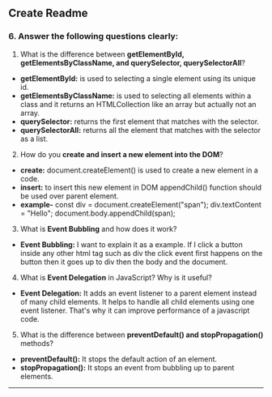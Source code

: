 ## Create Readme

### 6. Answer the following questions clearly:

1. What is the difference between **getElementById, getElementsByClassName, and querySelector, querySelectorAll**?
- **getElementById:** is used to selecting a single element using its unique id.
- **getElementsByClassName:** is used to selecting all elements within a class and it returns an HTMLCollection like an array but actually not an array.
- **querySelector:** returns the first element that matches with the selector.
- **querySelectorAll:** returns all the element that matches with the selector as a list.

2. How do you **create and insert a new element into the DOM**?
- **create:** document.createElement() is used to create a new element in a code.
- **insert:** to insert this new element in DOM appendChild() function should be used over parent element.
- **example-** const div = document.createElement("span");
                div.textContent = "Hello";
                document.body.appendChild(span);

3. What is **Event Bubbling** and how does it work?
- **Event Bubbling:** I want to explain it as a example. If I click a button inside any other html tag such as div the click event first happens on the button then it goes up to div then the body and the document.

4. What is **Event Delegation** in JavaScript? Why is it useful?
- **Event Delegation:** It adds an event listener to a parent element instead of many child elements. It helps to handle all child elements using one event listener. That's why it can improve performance of a javascript code.

5. What is the difference between **preventDefault() and stopPropagation()** methods?
- **preventDefault():** It stops the default action of an element.
- **stopPropagation():** It stops an event from bubbling up to parent elements.

---